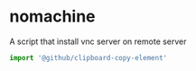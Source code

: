 
# nomachine
A script that install vnc server on remote server

```js
import '@github/clipboard-copy-element'
```
